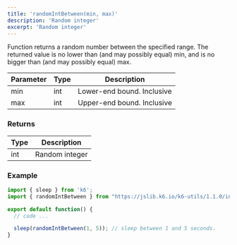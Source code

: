 ```yaml
---
title: 'randomIntBetween(min, max)'
description: 'Random integer'
excerpt: 'Random integer'
---
```


Function returns a random number between the specified range. The returned value is no lower than (and may possibly equal) min, and is no bigger than (and may possibly equal) max.

| Parameter      | Type   | Description |
| -------------- | ------ |  --- |
| min  | int  | Lower-end bound. Inclusive |
| max  | int  | Upper-end bound. Inclusive|


### Returns

| Type   | Description     |
| -----  | --------------- |
| int    | Random integer  |


### Example

<CodeGroup labels={[]}>

```javascript
import { sleep } from 'k6';
import { randomIntBetween } from "https://jslib.k6.io/k6-utils/1.1.0/index.js";

export default function() {
  // code ...

  sleep(randomIntBetween(1, 5)); // sleep between 1 and 5 seconds.
}
```

</CodeGroup>
